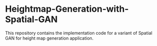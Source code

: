# Heightmap-Generation-with-Spatial-GAN
This repository contains the implementation code for a variant of Spatial GAN for height map generation application.
